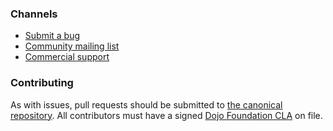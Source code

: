### Channels
* [Submit a bug](https://github.com/csnover/dojo2-teststack/)
* [Community mailing list](http://mail.dojotoolkit.org/mailman/listinfo/dojo-interest)
* [Commercial support](http://www.sitepen.com)

### Contributing
As with issues, pull requests should be submitted to [the canonical repository](https://github.com/csnover/dojo2-teststack/). All contributors must have a signed [Dojo Foundation CLA](http://dojofoundation.org/about/claForm) on file.